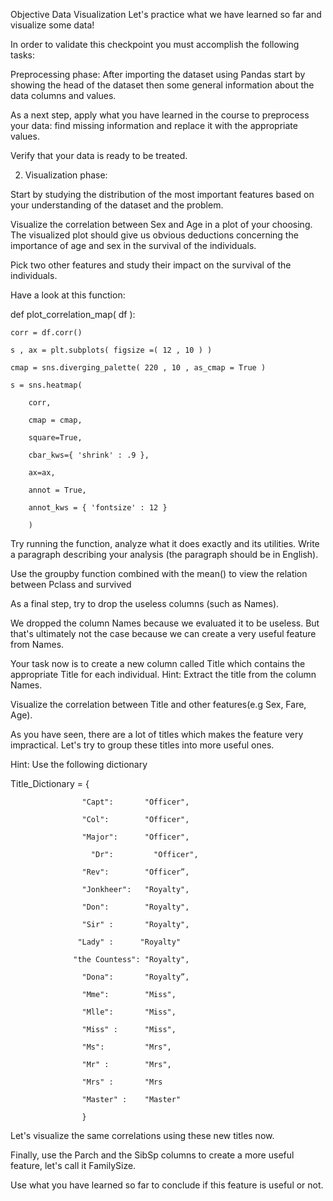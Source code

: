 Objective
Data Visualization
Let's practice what we have learned so far and visualize some data!

In order to validate this checkpoint you must accomplish the following tasks:

Preprocessing phase:
After importing the dataset using Pandas start by showing the head of the dataset then some general information about the data columns and values.

As a next step, apply what you have learned in the course to preprocess your data: find missing information and replace it with the appropriate values.

Verify that your data is ready to be treated.

2. Visualization phase:

Start by studying the distribution of the most important features based on your understanding of the dataset and the problem.

Visualize the correlation between Sex and Age in a plot of your choosing. The visualized plot should give us obvious deductions concerning the importance of age and sex in the survival of the individuals.

Pick two other features and study their impact on the survival of the individuals.

Have a look at this function:

def plot_correlation_map( df ):

    corr = df.corr()

    s , ax = plt.subplots( figsize =( 12 , 10 ) )

    cmap = sns.diverging_palette( 220 , 10 , as_cmap = True )

    s = sns.heatmap(

        corr, 

        cmap = cmap,

        square=True, 

        cbar_kws={ 'shrink' : .9 }, 

        ax=ax, 

        annot = True, 

        annot_kws = { 'fontsize' : 12 }

        )

Try running the function, analyze what it does exactly and its utilities. Write a paragraph describing your analysis (the paragraph should be in English).

Use the groupby function combined with the mean() to view the relation between Pclass and survived 

As a final step, try to drop the useless columns (such as Names).

We dropped the column Names because we evaluated it to be useless. But that's ultimately not the case because we can create a very useful feature from Names.

Your task now is to create a new column called Title which contains the appropriate Title for each individual. Hint: Extract the title from the column Names.

Visualize the correlation between Title and other features(e.g Sex, Fare, Age).

As you have seen, there are a lot of titles which makes the feature very impractical. Let's try to group these titles into more useful ones.

Hint: Use the following dictionary

Title_Dictionary = {

                    "Capt":       "Officer",

                    "Col":        "Officer",

                    "Major":      "Officer",

                      "Dr":         "Officer",

                    "Rev":        "Officer”,

                    "Jonkheer":   "Royalty",

                    "Don":        "Royalty",

                    "Sir" :       "Royalty",

                   "Lady" :      "Royalty"

                  "the Countess": "Royalty",

                    "Dona":       "Royalty”,

                    "Mme":        "Miss",

                    "Mlle":       "Miss",

                    "Miss" :      "Miss",

                    "Ms":         "Mrs",

                    "Mr" :        "Mrs",

                    "Mrs" :       "Mrs

                    "Master" :    "Master"

                    }

Let's visualize the same correlations using these new titles now.

Finally, use the Parch and the SibSp columns to create a more useful feature, let's call it FamilySize.

Use what you have learned so far to conclude if this feature is useful or not.
